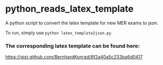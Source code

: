 # python_reads_latex_template

A python script to convert the latex template for new MER exams to json.

To run, simply use `python latex_template2json.py`


### The corresponding latex template can be found here:

https://gist.github.com/BernhardKonrad/8f2a40a5c233ba6d0417


